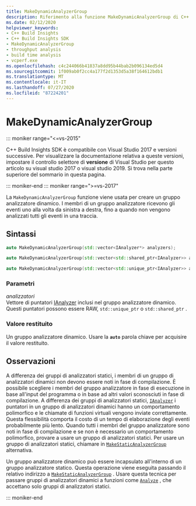 ```yaml
---
title: MakeDynamicAnalyzerGroup
description: Riferimento alla funzione MakeDynamicAnalyzerGroup di C++ Build Insights SDK.
ms.date: 02/12/2020
helpviewer_keywords:
- C++ Build Insights
- C++ Build Insights SDK
- MakeDynamicAnalyzerGroup
- throughput analysis
- build time analysis
- vcperf.exe
ms.openlocfilehash: c4c244066b41837a8dd95b44bab2b096134ed5d4
ms.sourcegitcommit: 1f009ab0f2cc4a177f2d1353d5a38f164612bdb1
ms.translationtype: MT
ms.contentlocale: it-IT
ms.lasthandoff: 07/27/2020
ms.locfileid: "87224201"
---
```

# <a name="makedynamicanalyzergroup"></a>MakeDynamicAnalyzerGroup

::: moniker range="<=vs-2015"

C++ Build Insights SDK è compatibile con Visual Studio 2017 e versioni successive. Per visualizzare la documentazione relativa a queste versioni, impostare il controllo selettore di **versione** di Visual Studio per questo articolo su visual studio 2017 o visual studio 2019. Si trova nella parte superiore del sommario in questa pagina.

::: moniker-end
::: moniker range=">=vs-2017"

La `MakeDynamicAnalyzerGroup` funzione viene usata per creare un gruppo analizzatore dinamico. I membri di un gruppo analizzatore ricevono gli eventi uno alla volta da sinistra a destra, fino a quando non vengono analizzati tutti gli eventi in una traccia.

## <a name="syntax"></a>Sintassi

```cpp
auto MakeDynamicAnalyzerGroup(std::vector<IAnalyzer*> analyzers);

auto MakeDynamicAnalyzerGroup(std::vector<std::shared_ptr<IAnalyzer>> analyzers);

auto MakeDynamicAnalyzerGroup(std::vector<std::unique_ptr<IAnalyzer>> analyzers);
```

### <a name="parameters"></a>Parametri

*analizzatori*\
Vettore di puntatori [IAnalyzer](../other-types/ianalyzer-class.md) inclusi nel gruppo analizzatore dinamico. Questi puntatori possono essere RAW, `std::unique_ptr` o `std::shared_ptr` .

### <a name="return-value"></a>Valore restituito

Un gruppo analizzatore dinamico. Usare la **`auto`** parola chiave per acquisire il valore restituito.

## <a name="remarks"></a>Osservazioni

A differenza dei gruppi di analizzatori statici, i membri di un gruppo di analizzatori dinamici non devono essere noti in fase di compilazione. È possibile scegliere i membri del gruppo analizzatore in fase di esecuzione in base all'input del programma o in base ad altri valori sconosciuti in fase di compilazione. A differenza dei gruppi di analizzatori statici, [`IAnalyzer`](../other-types/ianalyzer-class.md) i puntatori in un gruppo di analizzatori dinamici hanno un comportamento polimorfico e le chiamate di funzioni virtuali vengono inviate correttamente. Questa flessibilità comporta il costo di un tempo di elaborazione degli eventi probabilmente più lento. Quando tutti i membri del gruppo analizzatore sono noti in fase di compilazione e se non è necessario un comportamento polimorfico, provare a usare un gruppo di analizzatori statici. Per usare un gruppo di analizzatori statici, chiamare in [`MakeStaticAnalyzerGroup`](make-static-analyzer-group.md) alternativa.

Un gruppo analizzatore dinamico può essere incapsulato all'interno di un gruppo analizzatore statico. Questa operazione viene eseguita passando il relativo indirizzo a [`MakeStaticAnalyzerGroup`](make-static-analyzer-group.md) . Usare questa tecnica per passare gruppi di analizzatori dinamici a funzioni come [`Analyze`](analyze.md) , che accettano solo gruppi di analizzatori statici.

::: moniker-end
